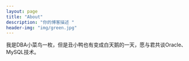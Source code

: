 ```yaml
---
layout: page
title: "About"
description: "你的博客描述 " 
header-img: "img/green.jpg"
---
```


我是DBA小菜鸟一枚，但是丑小鸭也有变成白天鹅的一天，愿与君共谈Oracle、MySQL技术。





